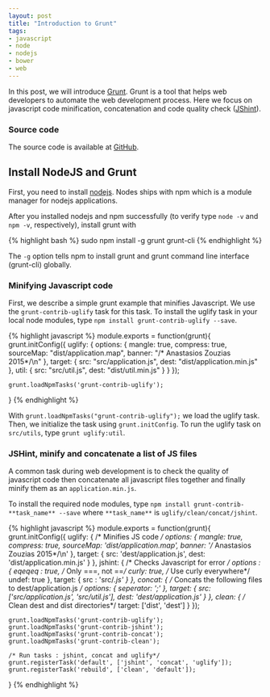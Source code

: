 ```yaml
---
layout: post
title: "Introduction to Grunt"
tags:
- javascript
- node
- nodejs
- bower
- web
---
```


In this post, we will introduce [Grunt](http://gruntjs.com/). Grunt is a tool that helps web developers to automate the web development process. Here we focus on javascript code minification, concatenation and code quality check ([JShint](https://en.wikipedia.org/wiki/JSHint)).

### Source code

The source code is available at [GitHub](https://github.com/zouzias/grunt-examples).

## Install NodeJS and Grunt

First, you need to install [nodejs](https://nodejs.org/). Nodes ships with npm which is a module manager for nodejs applications.

After you installed nodejs and npm successfully (to verify type `node -v` and `npm -v`, respectively), install grunt with

{% highlight bash %}
sudo npm install -g grunt grunt-cli
{% endhighlight %}

The `-g` option tells npm to install grunt and grunt command line interface (grunt-cli) globally.

### Minifying Javascript code

First, we describe a simple grunt example that minifies Javascript. We use the `grunt-contrib-uglify` task for this task. To install the uglify task in your local node modules, type `npm install grunt-contrib-uglify --save`.

{% highlight javascript %}
module.exports = function(grunt){
	grunt.initConfig({
		uglify: {
			options: {
				mangle: true,
				compress: true,
				sourceMap: "dist/application.map",
				banner: "/* Anastasios Zouzias 2015*/\n"
			},
			target: {
				src: "src/application.js",
				dest: "dist/application.min.js"
			},
			util: {
				src: "src/util.js",
				dest: "dist/util.min.js"
			}
		}
	});

	grunt.loadNpmTasks('grunt-contrib-uglify');
}
{% endhighlight %}

With `grunt.loadNpmTasks("grunt-contrib-uglify");` we load the uglify task. Then, we initialize the task using `grunt.initConfig`. To run the uglify task on `src/utils`, type `grunt uglify:util`.

### JSHint, minify and concatenate a list of JS files

A common task during web development is to check the quality of javascript code then concatenate all javascript files together and finally minify them as an `application.min.js`.

To install the required node modules, type `npm install grunt-contrib-**task_name** --save` where ``**task_name**`` is `uglify/clean/concat/jshint`.

{% highlight javascript %}
module.exports = function(grunt){
	grunt.initConfig({
		uglify: { /* Minifies JS code */
			options: {
				mangle: true,
				compress: true,
				sourceMap: 'dist/application.map',
				banner: '/* Anastasios Zouzias 2015*/\n'
			},
			target: {
				src: 'dest/application.js',
				dest: 'dist/application.min.js'
			}
		},
		jshint: { /* Checks Javascript for error */
			options : {
				eqeqeq : true, /* Only ===, not ==*/
				curly: true,  /* Use curly everywhere*/
				undef: true
			},
			target: {
				src : 'src/*.js'
			}
		},
		concat: { /* Concats the following files to dest/application.js */
			options: {
				seperator: ';'
			},
			target: {
				src: ['src/application.js', 'src/util.js'],
				dest: 'dest/application.js'
			}
		},
		clean: { /* Clean dest and dist directories*/
			target: ['dist', 'dest']
		}
	});

	grunt.loadNpmTasks('grunt-contrib-uglify');
	grunt.loadNpmTasks('grunt-contrib-jshint');
	grunt.loadNpmTasks('grunt-contrib-concat');
	grunt.loadNpmTasks('grunt-contrib-clean');

	/* Run tasks : jshint, concat and uglify*/
	grunt.registerTask('default', ['jshint', 'concat', 'uglify']);
	grunt.registerTask('rebuild', ['clean', 'default']);

}
{% endhighlight %}
